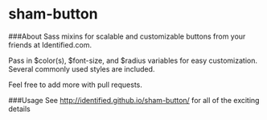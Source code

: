 sham-button
===========

###About
Sass mixins for scalable and customizable buttons from your friends at Identified.com.

Pass in $color(s), $font-size, and $radius variables for easy customization. Several commonly used styles are included.

Feel free to add more with pull requests.

###Usage
See http://identified.github.io/sham-button/ for all of the exciting details

